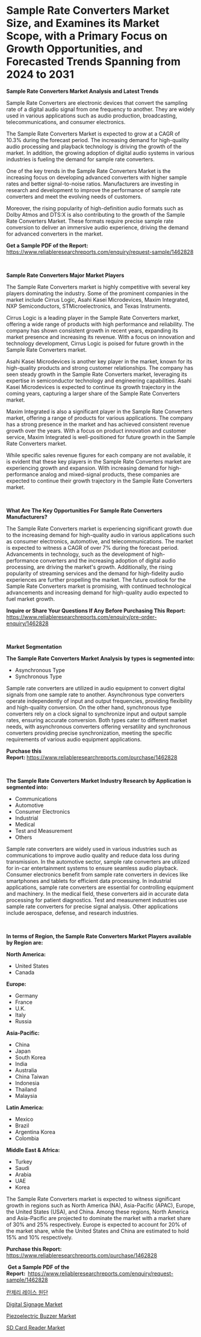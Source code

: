 <p><h1>Sample Rate Converters Market Size, and Examines its Market Scope, with a Primary Focus on Growth Opportunities, and Forecasted Trends Spanning from 2024 to 2031</h1></p><p><strong>Sample Rate Converters Market Analysis and Latest Trends</strong></p>
<p><p>Sample Rate Converters are electronic devices that convert the sampling rate of a digital audio signal from one frequency to another. They are widely used in various applications such as audio production, broadcasting, telecommunications, and consumer electronics.</p><p>The Sample Rate Converters Market is expected to grow at a CAGR of 10.3% during the forecast period. The increasing demand for high-quality audio processing and playback technology is driving the growth of the market. In addition, the growing adoption of digital audio systems in various industries is fueling the demand for sample rate converters.</p><p>One of the key trends in the Sample Rate Converters Market is the increasing focus on developing advanced converters with higher sample rates and better signal-to-noise ratios. Manufacturers are investing in research and development to improve the performance of sample rate converters and meet the evolving needs of customers.</p><p>Moreover, the rising popularity of high-definition audio formats such as Dolby Atmos and DTS:X is also contributing to the growth of the Sample Rate Converters Market. These formats require precise sample rate conversion to deliver an immersive audio experience, driving the demand for advanced converters in the market.</p></p>
<p><strong>Get a Sample PDF of the Report:&nbsp;</strong> <a href="https://www.reliableresearchreports.com/enquiry/request-sample/1462828">https://www.reliableresearchreports.com/enquiry/request-sample/1462828</a></p>
<p>&nbsp;</p>
<p><strong>Sample Rate Converters Major Market Players</strong></p>
<p><p>The Sample Rate Converters market is highly competitive with several key players dominating the industry. Some of the prominent companies in the market include Cirrus Logic, Asahi Kasei Microdevices, Maxim Integrated, NXP Semiconductors, STMicroelectronics, and Texas Instruments.</p><p>Cirrus Logic is a leading player in the Sample Rate Converters market, offering a wide range of products with high performance and reliability. The company has shown consistent growth in recent years, expanding its market presence and increasing its revenue. With a focus on innovation and technology development, Cirrus Logic is poised for future growth in the Sample Rate Converters market.</p><p>Asahi Kasei Microdevices is another key player in the market, known for its high-quality products and strong customer relationships. The company has seen steady growth in the Sample Rate Converters market, leveraging its expertise in semiconductor technology and engineering capabilities. Asahi Kasei Microdevices is expected to continue its growth trajectory in the coming years, capturing a larger share of the Sample Rate Converters market.</p><p>Maxim Integrated is also a significant player in the Sample Rate Converters market, offering a range of products for various applications. The company has a strong presence in the market and has achieved consistent revenue growth over the years. With a focus on product innovation and customer service, Maxim Integrated is well-positioned for future growth in the Sample Rate Converters market.</p><p>While specific sales revenue figures for each company are not available, it is evident that these key players in the Sample Rate Converters market are experiencing growth and expansion. With increasing demand for high-performance analog and mixed-signal products, these companies are expected to continue their growth trajectory in the Sample Rate Converters market.</p></p>
<p>&nbsp;</p>
<p><strong>What Are The Key Opportunities For Sample Rate Converters Manufacturers?</strong></p>
<p><p>The Sample Rate Converters market is experiencing significant growth due to the increasing demand for high-quality audio in various applications such as consumer electronics, automotive, and telecommunications. The market is expected to witness a CAGR of over 7% during the forecast period. Advancements in technology, such as the development of high-performance converters and the increasing adoption of digital audio processing, are driving the market's growth. Additionally, the rising popularity of streaming services and the demand for high-fidelity audio experiences are further propelling the market. The future outlook for the Sample Rate Converters market is promising, with continued technological advancements and increasing demand for high-quality audio expected to fuel market growth.</p></p>
<p><strong>Inquire or Share Your Questions If Any Before Purchasing This Report:</strong> <a href="https://www.reliableresearchreports.com/enquiry/pre-order-enquiry/1462828">https://www.reliableresearchreports.com/enquiry/pre-order-enquiry/1462828</a></p>
<p>&nbsp;</p>
<p><strong>Market Segmentation</strong></p>
<p><strong>The Sample Rate Converters Market Analysis by types is segmented into:</strong></p>
<p><ul><li>Asynchronous Type</li><li>Synchronous Type</li></ul></p>
<p><p>Sample rate converters are utilized in audio equipment to convert digital signals from one sample rate to another. Asynchronous type converters operate independently of input and output frequencies, providing flexibility and high-quality conversion. On the other hand, synchronous type converters rely on a clock signal to synchronize input and output sample rates, ensuring accurate conversion. Both types cater to different market needs, with asynchronous converters offering versatility and synchronous converters providing precise synchronization, meeting the specific requirements of various audio equipment applications.</p></p>
<p><strong>Purchase this Report:&nbsp;</strong><a href="https://www.reliableresearchreports.com/purchase/1462828">https://www.reliableresearchreports.com/purchase/1462828</a></p>
<p>&nbsp;</p>
<p><strong>The Sample Rate Converters Market Industry Research by Application is segmented into:</strong></p>
<p><ul><li>Communications</li><li>Automotive</li><li>Consumer Electronics</li><li>Industrial</li><li>Medical</li><li>Test and Measurement</li><li>Others</li></ul></p>
<p><p>Sample rate converters are widely used in various industries such as communications to improve audio quality and reduce data loss during transmission. In the automotive sector, sample rate converters are utilized for in-car entertainment systems to ensure seamless audio playback. Consumer electronics benefit from sample rate converters in devices like smartphones and tablets for efficient data processing. In industrial applications, sample rate converters are essential for controlling equipment and machinery. In the medical field, these converters aid in accurate data processing for patient diagnostics. Test and measurement industries use sample rate converters for precise signal analysis. Other applications include aerospace, defense, and research industries.</p></p>
<p>&nbsp;</p>
<p><strong>In terms of Region, the Sample Rate Converters Market Players available by Region are:</strong></p>
<p>
    <p> <strong> North America: </strong>
        <ul>
            <li>United States</li>
            <li>Canada</li>
        </ul>
        </p> 
    <p> <strong> Europe: </strong>
        <ul>
            <li>Germany</li>
            <li>France</li>
            <li>U.K.</li>
            <li>Italy</li>
            <li>Russia</li>
        </ul>
        </p> 
    <p> <strong> Asia-Pacific: </strong>
        <ul>
            <li>China</li>
            <li>Japan</li>
            <li>South Korea</li>
            <li>India</li>
            <li>Australia</li>
            <li>China Taiwan</li>
            <li>Indonesia</li>
            <li>Thailand</li>
            <li>Malaysia</li>
        </ul>
        </p> 
    <p> <strong> Latin America: </strong>
        <ul>
            <li>Mexico</li>
            <li>Brazil</li>
            <li>Argentina Korea</li>
            <li>Colombia</li>
        </ul>
        </p> 
    <p> <strong> Middle East & Africa: </strong>
        <ul>
            <li>Turkey</li>
            <li>Saudi</li>
            <li>Arabia</li>
            <li>UAE</li>
            <li>Korea</li>
        </ul>
    </p>
    </p>
<p><p>The Sample Rate Converters market is expected to witness significant growth in regions such as North America (NA), Asia-Pacific (APAC), Europe, the United States (USA), and China. Among these regions, North America and Asia-Pacific are projected to dominate the market with a market share of 30% and 25% respectively. Europe is expected to account for 20% of the market share, while the United States and China are estimated to hold 15% and 10% respectively.</p></p>
<p><strong>Purchase this Report: </strong><a href="https://www.reliableresearchreports.com/purchase/1462828">https://www.reliableresearchreports.com/purchase/1462828</a></p>
<p>&nbsp;<strong>Get a Sample PDF of the Report:&nbsp;&nbsp;</strong><a href="https://www.reliableresearchreports.com/enquiry/request-sample/1462828">https://www.reliableresearchreports.com/enquiry/request-sample/1462828</a></p>
<p><strong></strong></p>
<p><p><a href="https://github.com/fernandotryO5lson96765/Market-Research-Report-List-1/blob/main/16008079170.md">란제리 레이스 원단</a></p><p><a href="https://github.com/gamblestampleyjenny50m5sl6/Market-Research-Report-List-2/blob/main/digital-signage-market.md">Digital Signage Market</a></p><p><a href="https://github.com/nicholepatriciadoylenwnrjr0/Market-Research-Report-List-1/blob/main/piezoelectric-buzzer-market.md">Piezoelectric Buzzer Market</a></p><p><a href="https://github.com/JameTravis/Market-Research-Report-List-4/blob/main/sd-card-reader-market.md">SD Card Reader Market</a></p></p>